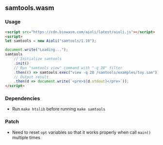 ## samtools.wasm

### Usage

```html
<script src="https://cdn.biowasm.com/aioli/latest/aioli.js"></script>
<script>
let samtools = new Aioli("samtools/1.10");

document.write("Loading...");
samtools
    // Initialize samtools
    .init()
    // Run "samtools view" command with "-q 20" filter
    .then(() => samtools.exec("view -q 20 /samtools/examples/toy.sam"))
    // Output result
    .then(d => document.write(`<pre>${d.stdout}</pre>`));
</script>
```

### Dependencies
- Run `make htslib` before running `make samtools`

### Patch
- Need to reset `opt` variables so that it works properly when call `main()` multiple times
